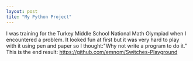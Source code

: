 ```yaml
---
layout: post
tile: "My Python Project"
---
```

I was training for the Turkey Middle School National Math Olympiad when I encountered a problem. It looked fun at first but 
it was very hard to play with it using pen and paper so I thought:"Why not write a program to do it."
This is the end result: https://github.com/emnom/Switches-Playground
